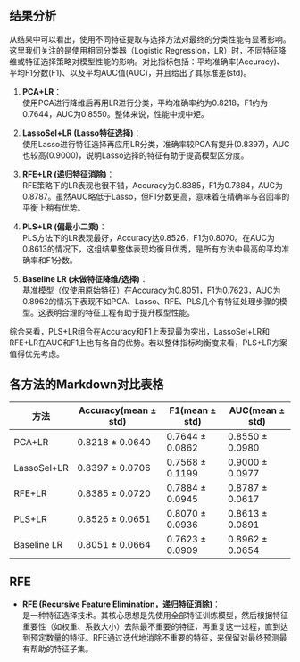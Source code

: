 
## 结果分析

从结果中可以看出，使用不同特征提取与选择方法对最终的分类性能有显著影响。这里我们关注的是使用相同分类器（Logistic Regression，LR）时，不同特征降维或特征选择策略对模型性能的影响。对比指标包括：平均准确率(Accuracy)、平均F1分数(F1)、以及平均AUC值(AUC)，并且给出了其标准差(std)。

1. **PCA+LR**：  
   使用PCA进行降维后再用LR进行分类，平均准确率约为0.8218，F1约为0.7644，AUC为0.8550。整体来说，性能中规中矩。

2. **LassoSel+LR (Lasso特征选择)**：  
   使用Lasso进行特征选择再应用LR分类，准确率较PCA有提升(0.8397)，AUC也较高(0.9000)，说明Lasso选择的特征有助于提高模型区分度。

3. **RFE+LR (递归特征消除)**：  
   RFE策略下的LR表现也很不错，Accuracy为0.8385，F1为0.7884，AUC为0.8787。虽然AUC略低于Lasso，但F1分数更高，意味着在精确率与召回率的平衡上稍有优势。

4. **PLS+LR (偏最小二乘)**：  
   PLS方法下的LR表现最好，Accuracy达0.8526，F1为0.8070。在AUC为0.8613的情况下，这组结果整体表现均衡且优秀，是所有方法中最高的平均准确率和F1分数。

5. **Baseline LR (未做特征降维/选择)**：  
   基准模型（仅使用原始特征）在Accuracy为0.8051，F1为0.7623，AUC为0.8962的情况下表现不如PCA、Lasso、RFE、PLS几个有特征处理步骤的模型。这表明合理的特征工程有助于提升模型性能。

综合来看，PLS+LR组合在Accuracy和F1上表现最为突出，LassoSel+LR和RFE+LR在AUC和F1上也有各自的优势。若以整体指标均衡度来看，PLS+LR方案值得优先考虑。

## 各方法的Markdown对比表格

| 方法         | Accuracy(mean ± std) | F1(mean ± std)    | AUC(mean ± std)   |
|--------------|-----------------------|-------------------|-------------------|
| PCA+LR       | 0.8218 ± 0.0640      | 0.7644 ± 0.0862   | 0.8550 ± 0.0980   |
| LassoSel+LR  | 0.8397 ± 0.0706      | 0.7568 ± 0.1199   | 0.9000 ± 0.0977   |
| RFE+LR        | 0.8385 ± 0.0720      | 0.7884 ± 0.0945   | 0.8787 ± 0.0617   |
| PLS+LR       | 0.8526 ± 0.0651      | 0.8070 ± 0.0936   | 0.8613 ± 0.0891   |
| Baseline LR  | 0.8051 ± 0.0664      | 0.7623 ± 0.0909   | 0.8962 ± 0.0654   |

## RFE

- **RFE (Recursive Feature Elimination，递归特征消除)**：  
  是一种特征选择技术。其核心思想是先使用全部特征训练模型，然后根据特征重要性（如权重、系数大小）去除最不重要的特征，再重复这一过程，直到达到预定数量的特征。RFE通过迭代地消除不重要的特征，来保留对最终预测最有帮助的特征子集。
